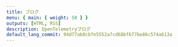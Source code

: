 ```yaml
---
title: ブログ
menu: { main: { weight: 50 } }
outputs: [HTML, RSS]
description: OpenTelemetryブログ
default_lang_commit: 94d77ab8cbfe5552a7cd68bf677be86c574a613a
---
```


<script>
    document.addEventListener("DOMContentLoaded", function () {
        if (window.location.pathname.includes('/page/')) return;

        var checkbox = document.getElementById("m-blog2025-check");
        if (checkbox) checkbox.checked = true;
        checkbox = document.getElementById("m-blog2024-check");
        if (checkbox) checkbox.checked = true;
    });
</script>